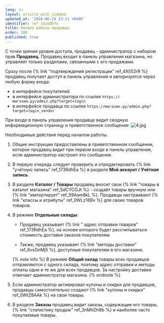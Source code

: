 ```yaml
---
lang: ru
layout: article_with_sidebar
updated_at: '2018-06-19 23:11 +0400'
identifier: ref_1GzoOb7x
title: Начало работы продавца
order: 100
published: true
---
```


С точки зрения уровня доступа, продавец - администратор с набором прав **Продавец**. Продавец входит в панель управления магазина, но управляет только разделами, связанными с его продажами.

Сразу после {% link "подтверждения регистрации" ref_4XIi52rR %} продавец получает доступ в панель управления и авторизуется через любую форму входа:

   * в интерфейсе покупателей 
   * в интерфейсе администратора по ссылке `https://магазин.ру/admin.php?target=login`
   * в интерфейсе продавца по ссылке `https://магазин.ру/admin.php?target=login_vendor`
     
При входе в панель управления продавце видит сводную информационную страницу и приветственное сообщение:
![4.jpg]({{site.baseurl}}/attachments/ref_1GzoOb7x/4.jpg)

Необходимые действия перед началом работы:

1. Общие инструкции предоставлены в приветственном сообщении, которое продавец видит при первом входе в панель управления, если администратор настроил это сообщение. 

2. В первую очередь следует проверить и отредактировать {% link "учётную запись" ref_173RdhEa %} в разделе **Мой аккаунт / Учётная запись**.

3. В разделе **Каталог / Товары** продавец вносит свои {% link "товары в каталог магазина" ref_5dCYCGJt %} - создаёт товары вручную или {% link "импортирует" ref_59Aam8kL %}. Продавцы настраивают {% link "классы и атрибуты" ref_0WLz18Bv %} для своих товаров товаров.
    
4.  В режиме **Отдельные склады**:
    *  Продавец указывает {% link " адрес отправки товаров" ref_173RdhEa %}, на основе которого будет рассчитываться стоимость доставки заказов покупателям.

    *  Также, продавец указывает {% link "методы доставки" ref_6vsGnMj5 %}, доступные покупателям в его магазине. 

    {% note info %}
    В режиме **Общий склад** товары всех продавцов отправляются с одного склада, поэтому адрес отправки и методы оплаты одни и те же для всех продавцов. За настройку доставки отвечает администратор магазина.
    {% endnote %}
  
5.  Если администратор активировал купоны и скидки для продавцов, продавцы самостоятельно создают {% link "купоны и скидки" ref_0WtZ8AAk %} на свои товары.

6. В разделе **Заказы** продавец видит заказы, содержащие его товары, {% link "статистику продаж" ref_3nMhDh8b %} и наиболее часто покупаемые товары.
